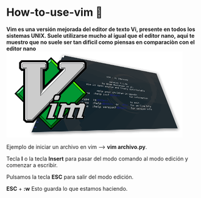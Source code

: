 # How-to-use-vim 🐧
**Vim es una versión mejorada del editor de texto Vi, presente en todos los sistemas UNIX. Suele utilizarse mucho al igual que el editor nano, aqui te muestro que no suele ser tan dificil como piensas en comparaciòn con el editor nano** 
![Alt text](https://github.com/Warning17/how-to-use-vim/blob/56b5c32a4d3a27d9bab5cd7fa2cfb77e0b19f9a4/vim.png)


Ejemplo de iniciar un archivo en vim --> **vim archivo.py**.

Tecla **I** o la tecla **Insert** para pasar del modo comando al modo edición y comenzar a escribir.

Pulsamos la tecla **ESC** para salir del modo edición.

**ESC** + **:w** Esto guarda lo que estamos haciendo.

